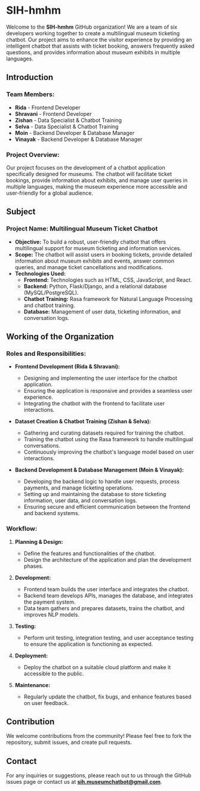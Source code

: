 # SIH-hmhm

Welcome to the **SIH-hmhm** GitHub organization! We are a team of six developers working together to create a multilingual museum ticketing chatbot. Our project aims to enhance the visitor experience by providing an intelligent chatbot that assists with ticket booking, answers frequently asked questions, and provides information about museum exhibits in multiple languages.

## Introduction

### Team Members:
- **Rida** - Frontend Developer
- **Shravani** - Frontend Developer
- **Zishan** - Data Specialist & Chatbot Training
- **Selva** - Data Specialist & Chatbot Training
- **Moin** - Backend Developer & Database Manager
- **Vinayak** - Backend Developer & Database Manager

### Project Overview:
Our project focuses on the development of a chatbot application specifically designed for museums. The chatbot will facilitate ticket bookings, provide information about exhibits, and manage user queries in multiple languages, making the museum experience more accessible and user-friendly for a global audience.

## Subject

### Project Name: Multilingual Museum Ticket Chatbot

- **Objective:** To build a robust, user-friendly chatbot that offers multilingual support for museum ticketing and information services.
- **Scope:** The chatbot will assist users in booking tickets, provide detailed information about museum exhibits and events, answer common queries, and manage ticket cancellations and modifications.
- **Technologies Used:** 
  - **Frontend:** Technologies such as HTML, CSS, JavaScript, and React.
  - **Backend:** Python, Flask/Django, and a relational database (MySQL/PostgreSQL).
  - **Chatbot Training:** Rasa framework for Natural Language Processing and chatbot training.
  - **Database:** Management of user data, ticketing information, and conversation logs.

## Working of the Organization

### Roles and Responsibilities:

- **Frontend Development (Rida & Shravani):**
  - Designing and implementing the user interface for the chatbot application.
  - Ensuring the application is responsive and provides a seamless user experience.
  - Integrating the chatbot with the frontend to facilitate user interactions.

- **Dataset Creation & Chatbot Training (Zishan & Selva):**
  - Gathering and curating datasets required for training the chatbot.
  - Training the chatbot using the Rasa framework to handle multilingual conversations.
  - Continuously improving the chatbot's language model based on user interactions.

- **Backend Development & Database Management (Moin & Vinayak):**
  - Developing the backend logic to handle user requests, process payments, and manage ticketing operations.
  - Setting up and maintaining the database to store ticketing information, user data, and conversation logs.
  - Ensuring secure and efficient communication between the frontend and backend systems.

### Workflow:
1. **Planning & Design:**
   - Define the features and functionalities of the chatbot.
   - Design the architecture of the application and plan the development phases.

2. **Development:**
   - Frontend team builds the user interface and integrates the chatbot.
   - Backend team develops APIs, manages the database, and integrates the payment system.
   - Data team gathers and prepares datasets, trains the chatbot, and improves NLP models.

3. **Testing:**
   - Perform unit testing, integration testing, and user acceptance testing to ensure the application is functioning as expected.

4. **Deployment:**
   - Deploy the chatbot on a suitable cloud platform and make it accessible to the public.

5. **Maintenance:**
   - Regularly update the chatbot, fix bugs, and enhance features based on user feedback.

## Contribution

We welcome contributions from the community! Please feel free to fork the repository, submit issues, and create pull requests.

## Contact

For any inquiries or suggestions, please reach out to us through the GitHub issues page or contact us at **sih.museumchatbot@gmail.com**.
